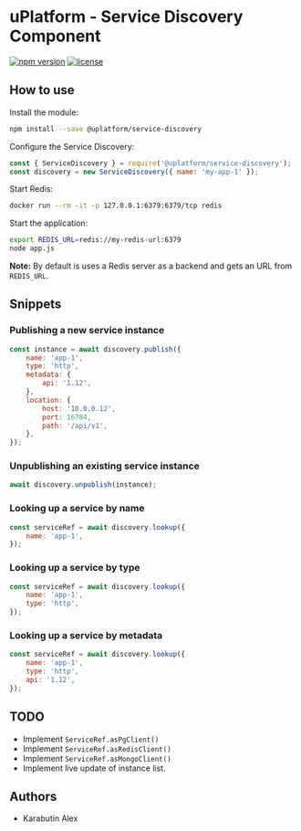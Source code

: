 uPlatform - Service Discovery Component
=======================================

[![npm version](https://badge.fury.io/js/%40uplatform%2Fservice-discovery.svg)](https://www.npmjs.com/@uplatform/service-discovery)
[![license](https://img.shields.io/npm/l/%40uplatform%2Fservice-discovery.svg)](LICENSE)

## How to use

Install the module:

```bash
npm install --save @uplatform/service-discovery
```

Configure the Service Discovery:

```javascript
const { ServiceDiscovery } = require('@uplatform/service-discovery');
const discovery = new ServiceDiscovery({ name: 'my-app-1' });
```

Start Redis:

```bash
docker run --rm -it -p 127.0.0.1:6379:6379/tcp redis
```

Start the application:

```bash
export REDIS_URL=redis://my-redis-url:6379
node app.js
```

**Note:** By default is uses a Redis server as a backend and gets an URL from `REDIS_URL`.

## Snippets

### Publishing a new service instance

```javascript
const instance = await discovery.publish({
    name: 'app-1',
    type: 'http',
    metadata: {
        api: '1.12',
    },
    location: {
        host: '10.0.0.12',
        port: 16784,
        path: '/api/v1',
    },
});
```

### Unpublishing an existing service instance

```javascript
await discovery.unpublish(instance);
```

### Looking up a service by name

```javascript
const serviceRef = await discovery.lookup({
    name: 'app-1',
});
```

### Looking up a service by type

```javascript
const serviceRef = await discovery.lookup({
    name: 'app-1',
    type: 'http',
});
```

### Looking up a service by metadata

```javascript
const serviceRef = await discovery.lookup({
    name: 'app-1',
    type: 'http',
    api: '1.12',
});
```

## TODO

* Implement `ServiceRef.asPgClient()`
* Implement `ServiceRef.asRedisClient()`
* Implement `ServiceRef.asMongoClient()`
* Implement live update of instance list.

## Authors

* Karabutin Alex
